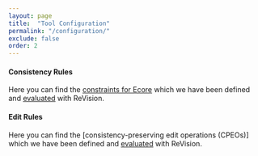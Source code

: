 ```yaml
---
layout: page
title:  "Tool Configuration"
permalink: "/configuration/"
exclude: false
order: 2
---
```


#### Consistency Rules

Here you can find the [constraints for Ecore](/consistencyrules/) which we have been defined and [evaluated](/evaluation/) with ReVision.

#### Edit Rules

Here you can find the [consistency-preserving edit operations (CPEOs)] which we have been defined and [evaluated](/evaluation/) with ReVision.
